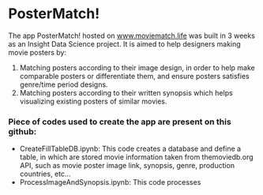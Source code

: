 # PosterMatch!

The app PosterMatch! hosted on www.moviematch.life was built in 3 weeks as an Insight Data Science project.
It is aimed to help designers making movie posters by:
  1. Matching posters according to their image design, in order to help make comparable posters or differentiate them, and ensure posters satisfies genre/time period designs.
  2. Matching posters according to their written synopsis which helps visualizing existing posters of similar movies.

### Piece of codes used to create the app are present on this github:

  - CreateFillTableDB.ipynb: This code creates a database and define a table, in which are stored movie information taken from themoviedb.org API, such as movie poster image link, synopsis, genre, production countries, etc...
  - ProcessImageAndSynopsis.ipynb: This code processes 
